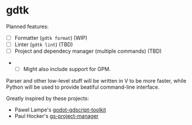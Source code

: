 # gdtk

Planned features:
- [ ] Formatter (`gdtk format`) (WIP)
- [ ] Linter (`gdtk lint`) (TBD)
- [ ] Project and dependecy manager (multiple commands) (TBD)
- - [ ] Might also include support for GPM.

Parser and other low-level stuff will be written in V to be more faster,
while Python will be used to provide beatiful command-line interface.

Greatly inspired by these projects:
- Pawel Lampe's [godot-gdscript-toolkit](https;//github.com/Scony/godot-gdscriot-toolkit)
- Paul Hocker's [gs-project-manager](https://gitlab.com/godot-stuff/gs-project-manager/)
